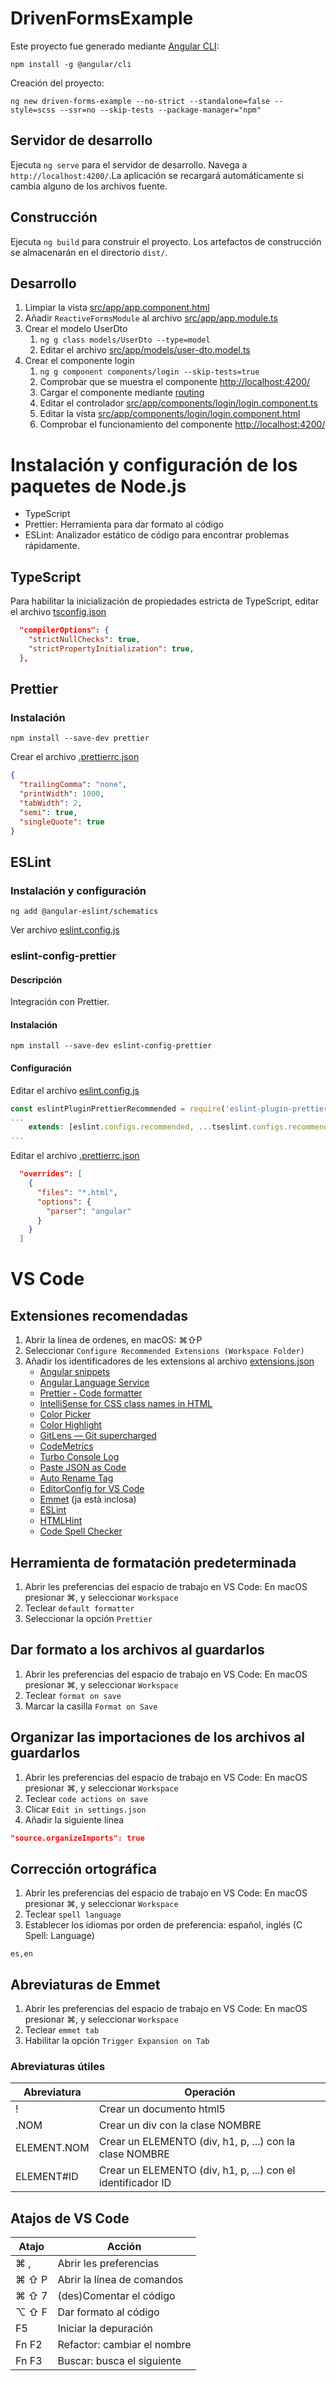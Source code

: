 # DrivenFormsExample

Este proyecto fue generado mediante [Angular CLI](https://github.com/angular/angular-cli):

```
npm install -g @angular/cli
```

Creación del proyecto:

```
ng new driven-forms-example --no-strict --standalone=false --style=scss --ssr=no --skip-tests --package-manager="npm"
```

## Servidor de desarrollo

Ejecuta `ng serve` para el servidor de desarrollo. Navega a `http://localhost:4200/`.La aplicación se recargará automáticamente si cambia alguno de los archivos fuente.

## Construcción

Ejecuta `ng build` para construir el proyecto. Los artefactos de construcción se almacenarán en el directorio `dist/`.

## Desarrollo

1. Limpiar la vista [src/app/app.component.html](src/app/app.component.html)
2. Añadir `ReactiveFormsModule` al archivo [src/app/app.module.ts](src/app/app.module.ts)
3. Crear el modelo UserDto
   1. `ng g class models/UserDto --type=model`
   2. Editar el archivo [src/app/models/user-dto.model.ts](src/app/models/user-dto.model.ts)
4. Crear el componente login
   1. `ng g component components/login --skip-tests=true`
   2. Comprobar que se muestra el componente [http://localhost:4200/](http://localhost:4200/)
   3. Cargar el componente mediante [routing](src/app/app-routing.module.ts)
   4. Editar el controlador [src/app/components/login/login.component.ts](src/app/components/login/login.component.ts)
   5. Editar la vista [src/app/components/login/login.component.html](src/app/components/login/login.component.html)
   6. Comprobar el funcionamiento del componente [http://localhost:4200/](http://localhost:4200/)

# Instalación y configuración de los paquetes de Node.js

- TypeScript
- Prettier: Herramienta para dar formato al código
- ESLint: Analizador estático de código para encontrar problemas rápidamente.

## TypeScript

Para habilitar la inicialización de propiedades estricta de TypeScript, editar el archivo [tsconfig.json](tsconfig.json)

```json
  "compilerOptions": {
    "strictNullChecks": true,
    "strictPropertyInitialization": true,
  },
```

## Prettier

### Instalación

```
npm install --save-dev prettier
```

Crear el archivo [.prettierrc.json](.prettierrc.json)

```json
{
  "trailingComma": "none",
  "printWidth": 1000,
  "tabWidth": 2,
  "semi": true,
  "singleQuote": true
}
```

## ESLint

### Instalación y configuración

```
ng add @angular-eslint/schematics
```

Ver archivo [eslint.config.js](eslint.config.js)

### eslint-config-prettier

#### Descripción

Integración con Prettier.

#### Instalación

```
npm install --save-dev eslint-config-prettier
```

#### Configuración

Editar el archivo [eslint.config.js](eslint.config.js)

```js
const eslintPluginPrettierRecommended = require('eslint-plugin-prettier/recommended');
...
    extends: [eslint.configs.recommended, ...tseslint.configs.recommended, ...tseslint.configs.stylistic, ...angular.configs.tsRecommended, eslintPluginPrettierRecommended],
...
```

Editar el archivo [.prettierrc.json](.prettierrc.json)

```json
  "overrides": [
    {
      "files": "*.html",
      "options": {
        "parser": "angular"
      }
    }
  ]
```

# VS Code

## Extensiones recomendadas

1. Abrir la línea de ordenes, en macOS: ⌘⇧P
2. Seleccionar `Configure Recommended Extensions (Workspace Folder)`
3. Añadir los identificadores de les extensions al archivo [extensions.json](.vscode/extensions.json)
   - [Angular snippets](https://marketplace.visualstudio.com/items?itemName=johnpapa.Angular2)
   - [Angular Language Service](https://marketplace.visualstudio.com/items?itemName=Angular.ng-template)
   - [Prettier - Code formatter](https://marketplace.visualstudio.com/items?itemName=esbenp.prettier-vscode)
   - [IntelliSense for CSS class names in HTML](https://marketplace.visualstudio.com/items?itemName=Zignd.html-css-class-completion)
   - [Color Picker](https://marketplace.visualstudio.com/items?itemName=anseki.vscode-color)
   - [Color Highlight](https://marketplace.visualstudio.com/items?itemName=naumovs.color-highlight)
   - [GitLens — Git supercharged](https://marketplace.visualstudio.com/items?itemName=eamodio.gitlens)
   - [CodeMetrics](https://marketplace.visualstudio.com/items?itemName=kisstkondoros.vscode-codemetrics)
   - [Turbo Console Log](https://marketplace.visualstudio.com/items?itemName=ChakrounAnas.turbo-console-log)
   - [Paste JSON as Code](https://marketplace.visualstudio.com/items?itemName=quicktype.quicktype)
   - [Auto Rename Tag](https://marketplace.visualstudio.com/items?itemName=formulahendry.auto-rename-tag)
   - [EditorConfig for VS Code](https://marketplace.visualstudio.com/items?itemName=EditorConfig.EditorConfig)
   - [Emmet](https://code.visualstudio.com/docs/editor/emmet) (ja està inclosa)
   - [ESLint](https://marketplace.visualstudio.com/items?itemName=dbaeumer.vscode-eslint)
   - [HTMLHint](https://marketplace.visualstudio.com/items?itemName=HTMLHint.vscode-htmlhint)
   - [Code Spell Checker](https://marketplace.visualstudio.com/items?itemName=streetsidesoftware.code-spell-checker)

## Herramienta de formatación predeterminada

1. Abrir les preferencias del espacio de trabajo en VS Code: En macOS presionar ⌘, y seleccionar `Workspace`
2. Teclear `default formatter`
3. Seleccionar la opción `Prettier`

## Dar formato a los archivos al guardarlos

1. Abrir les preferencias del espacio de trabajo en VS Code: En macOS presionar ⌘, y seleccionar `Workspace`
2. Teclear `format on save`
3. Marcar la casilla `Format on Save`

## Organizar las importaciones de los archivos al guardarlos

1. Abrir les preferencias del espacio de trabajo en VS Code: En macOS presionar ⌘, y seleccionar `Workspace`
2. Teclear `code actions on save`
3. Clicar `Edit in settings.json`
4. Añadir la siguiente línea

```json
"source.organizeImports": true
```

## Corrección ortográfica

1. Abrir les preferencias del espacio de trabajo en VS Code: En macOS presionar ⌘, y seleccionar `Workspace`
2. Teclear `spell language`
3. Establecer los idiomas por orden de preferencia: español, inglés (C Spell: Language)

```
es,en
```

## Abreviaturas de Emmet

1. Abrir les preferencias del espacio de trabajo en VS Code: En macOS presionar ⌘, y seleccionar `Workspace`
2. Teclear `emmet tab`
3. Habilitar la opción `Trigger Expansion on Tab`

### Abreviaturas útiles

| Abreviatura | Operación                                                   |
| ----------- | ----------------------------------------------------------- |
| !           | Crear un documento html5                                    |
| .NOM        | Crear un div con la clase NOMBRE                            |
| ELEMENT.NOM | Crear un ELEMENTO (div, h1, p, ...) con la clase NOMBRE     |
| ELEMENT#ID  | Crear un ELEMENTO (div, h1, p, ...) con el identificador ID |

## Atajos de VS Code

| Atajo | Acción                      |
| ----- | --------------------------- |
| ⌘ ,   | Abrir les preferencias      |
| ⌘ ⇧ P | Abrir la línea de comandos  |
| ⌘ ⇧ 7 | (des)Comentar el código     |
| ⌥ ⇧ F | Dar formato al código       |
| F5    | Iniciar la depuración       |
| Fn F2 | Refactor: cambiar el nombre |
| Fn F3 | Buscar: busca el siguiente  |
